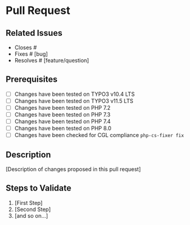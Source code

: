 # Pull Request

## Related Issues

* Closes #
* Fixes # [bug]
* Resolves # [feature/question]

## Prerequisites

* [ ] Changes have been tested on TYPO3 v10.4 LTS
* [ ] Changes have been tested on TYPO3 v11.5 LTS
* [ ] Changes have been tested on PHP 7.2
* [ ] Changes have been tested on PHP 7.3
* [ ] Changes have been tested on PHP 7.4
* [ ] Changes have been tested on PHP 8.0
* [ ] Changes have been checked for CGL compliance `php-cs-fixer fix`

## Description

[Description of changes proposed in this pull request]

## Steps to Validate

1. [First Step]
2. [Second Step]
3. [and so on...]

